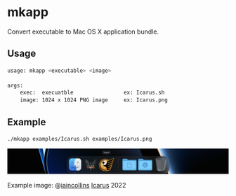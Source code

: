 # mkapp

Convert executable to Mac OS X application bundle.

## Usage

```sh
usage: mkapp <executable> <image>

args:
    exec:  execuatble                ex: Icarus.sh
    image: 1024 x 1024 PNG image     ex: Icarus.png
```

## Example

```sh
./mkapp examples/Icarus.sh examples/Icarus.png
```
![dock](https://github.com/josephbharrison/mkapp/blob/main/examples/dock.png?raw=true)

Example image: @[iaincollins](https://github.com/iaincollins) [Icarus](https://github.com/iaincollins/icarus) 2022
